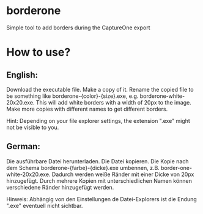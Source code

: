 # borderone
Simple tool to add borders during the CaptureOne export


# How to use?
## English:

Download the executable file. Make a copy of it. Rename the copied file to be something like borderone-{color}-{size}.exe, e.g. borderone-white-20x20.exe. This will add white borders with a width of 20px to the image. Make more copies with different names to get different borders.


Hint: Depending on your file explorer settings, the extension ".exe" might not be visible to you.

## German:

Die ausführbare Datei herunterladen. Die Datei kopieren. Die Kopie nach dem Schema borderone-{farbe}-{dicke}.exe umbennen, z.B. border-one-white-20x20.exe. Dadurch werden weiße Ränder mit einer Dicke von 20px hinzugefügt. Durch mehrere Kopien mit unterschiedlichen Namen können verschiedene Ränder hinzugefügt werden.


Hinweis: Abhängig von den Einstellungen de Datei-Explorers ist die Endung ".exe" eventuell nicht sichtbar.


